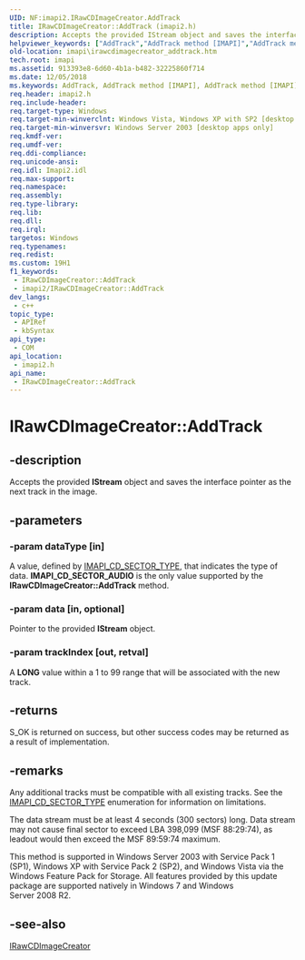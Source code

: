 ```yaml
---
UID: NF:imapi2.IRawCDImageCreator.AddTrack
title: IRawCDImageCreator::AddTrack (imapi2.h)
description: Accepts the provided IStream object and saves the interface pointer as the next track in the image.
helpviewer_keywords: ["AddTrack","AddTrack method [IMAPI]","AddTrack method [IMAPI]","IRawCDImageCreator interface","IRawCDImageCreator interface [IMAPI]","AddTrack method","IRawCDImageCreator.AddTrack","IRawCDImageCreator::AddTrack","imapi.irawcdimagecreator_addtrack","imapi2/IRawCDImageCreator::AddTrack"]
old-location: imapi\irawcdimagecreator_addtrack.htm
tech.root: imapi
ms.assetid: 913393e8-6d60-4b1a-b482-32225860f714
ms.date: 12/05/2018
ms.keywords: AddTrack, AddTrack method [IMAPI], AddTrack method [IMAPI],IRawCDImageCreator interface, IRawCDImageCreator interface [IMAPI],AddTrack method, IRawCDImageCreator.AddTrack, IRawCDImageCreator::AddTrack, imapi.irawcdimagecreator_addtrack, imapi2/IRawCDImageCreator::AddTrack
req.header: imapi2.h
req.include-header: 
req.target-type: Windows
req.target-min-winverclnt: Windows Vista, Windows XP with SP2 [desktop apps only]
req.target-min-winversvr: Windows Server 2003 [desktop apps only]
req.kmdf-ver: 
req.umdf-ver: 
req.ddi-compliance: 
req.unicode-ansi: 
req.idl: Imapi2.idl
req.max-support: 
req.namespace: 
req.assembly: 
req.type-library: 
req.lib: 
req.dll: 
req.irql: 
targetos: Windows
req.typenames: 
req.redist: 
ms.custom: 19H1
f1_keywords:
 - IRawCDImageCreator::AddTrack
 - imapi2/IRawCDImageCreator::AddTrack
dev_langs:
 - c++
topic_type:
 - APIRef
 - kbSyntax
api_type:
 - COM
api_location:
 - imapi2.h
api_name:
 - IRawCDImageCreator::AddTrack
---
```


# IRawCDImageCreator::AddTrack


## -description

Accepts the provided <b>IStream</b> object and saves the interface pointer as the next track in the image.

## -parameters

### -param dataType [in]

A  value, defined by  <a href="/windows/desktop/api/imapi2/ne-imapi2-imapi_cd_sector_type">IMAPI_CD_SECTOR_TYPE</a>, that indicates the type of data. <b>IMAPI_CD_SECTOR_AUDIO</b> is the only value  supported by the <b>IRawCDImageCreator::AddTrack</b>  method.

### -param data [in, optional]

Pointer to the provided <b>IStream</b> object.

### -param trackIndex [out, retval]

A <b>LONG</b> value within a 1 to 99 range that will be associated with the new track.

## -returns

S_OK is returned on success, but other success codes may be returned as a result of implementation.

## -remarks

Any additional tracks must be compatible with all existing tracks.  See the <a href="/windows/desktop/api/imapi2/ne-imapi2-imapi_cd_sector_type">IMAPI_CD_SECTOR_TYPE</a> enumeration for  information on limitations.

The data stream must be at least 4 seconds (300 sectors) long.  Data stream may not cause final sector to exceed LBA 398,099 (MSF 88:29:74), as leadout would then exceed the MSF 89:59:74 maximum.

This method is supported in Windows Server 2003 with Service Pack 1 (SP1), Windows XP with Service Pack 2 (SP2),  and Windows Vista  via the Windows Feature Pack for Storage. All  features provided by this  update package are supported natively in Windows 7 and Windows Server 2008 R2.

## -see-also

<a href="/windows/desktop/api/imapi2/nn-imapi2-irawcdimagecreator">IRawCDImageCreator</a>

